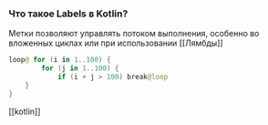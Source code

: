 ### Что такое Labels в Kotlin?

Метки позволяют управлять потоком выполнения, особенно во вложенных циклах или при использовании [[Лямбды]]

```kotlin
loop@ for (i in 1..100) {
		for (j in 1..100) {
			if (i + j > 100) break@loop
	}
}
```

[[kotlin]]